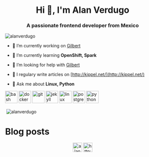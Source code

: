 <h1 align="center">Hi 👋, I'm Alan Verdugo</h1>
<h3 align="center">A passionate frontend developer from Mexico</h3>

<p align="left"> <img src="https://komarev.com/ghpvc/?username=alanverdugo" alt="alanverdugo" /> </p>

- 🔭 I’m currently working on [Gilbert](https://github.com/alanverdugo/gilbert)

- 🌱 I’m currently learning **OpenShift, Spark**

- 🤝 I’m looking for help with [Gilbert](https://github.com/alanverdugo/gilbert)

- 📝 I regulary write articles on [http://kippel.net/](http://kippel.net/)

- 💬 Ask me about **Linux, Python**

<p align="left"><img src="https://www.vectorlogo.zone/logos/gnu_bash/gnu_bash-icon.svg" alt="bash" width="40" height="40"/> <img src="https://devicons.github.io/devicon/devicon.git/icons/docker/docker-original-wordmark.svg" alt="docker" width="40" height="40"/> <img src="https://www.vectorlogo.zone/logos/git-scm/git-scm-icon.svg" alt="git" width="40" height="40"/> <img src="https://www.vectorlogo.zone/logos/jekyllrb/jekyllrb-icon.svg" alt="jekyll" width="40" height="40"/> <img src="https://devicons.github.io/devicon/devicon.git/icons/linux/linux-original.svg" alt="linux" width="40" height="40"/> <img src="https://devicons.github.io/devicon/devicon.git/icons/postgresql/postgresql-original-wordmark.svg" alt="postgresql" width="40" height="40"/> <img src="https://devicons.github.io/devicon/devicon.git/icons/python/python-original.svg" alt="python" width="40" height="40"/></p>

<p>&nbsp;<img align="center" src="https://github-readme-stats.vercel.app/api?username=alanverdugo&show_icons=true" alt="alanverdugo" /></p>

# Blog posts

<!-- BLOG-POST-LIST:START -->
<!-- BLOG-POST-LIST:END -->

<p align="center">
<a href="https://linkedin.com/in/alanverdugo" target="blank"><img align="center" src="https://cdn.jsdelivr.net/npm/simple-icons@3.0.1/icons/linkedin.svg" alt="alanverdugo" height="30" width="30" /></a>
<a href="http://kippel.net/" target="blank"><img align="center" src="https://cdn.jsdelivr.net/npm/simple-icons@3.0.1/icons/rss.svg" alt="http://kippel.net/" height="30" width="30" /></a>
</p>
